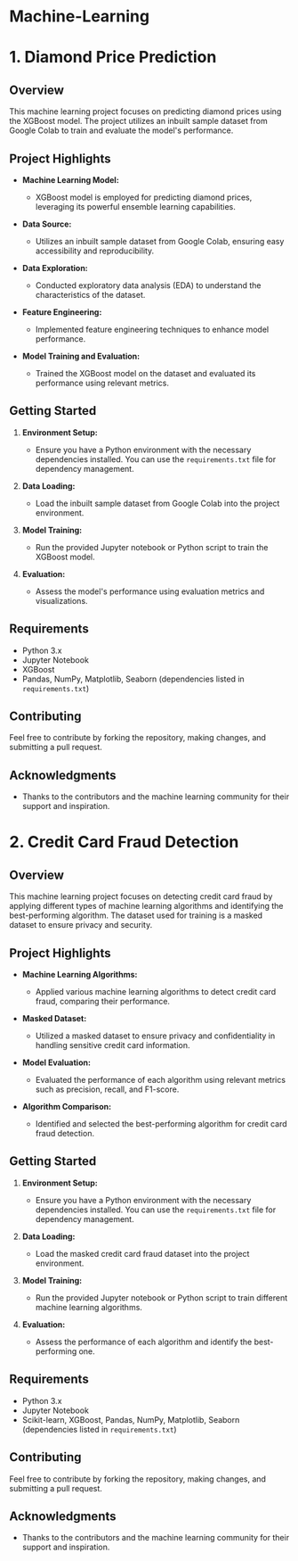 # Machine-Learning

# 1. Diamond Price Prediction

## Overview

This machine learning project focuses on predicting diamond prices using the XGBoost model. The project utilizes an inbuilt sample dataset from Google Colab to train and evaluate the model's performance.

## Project Highlights

- **Machine Learning Model:**
  - XGBoost model is employed for predicting diamond prices, leveraging its powerful ensemble learning capabilities.

- **Data Source:**
  - Utilizes an inbuilt sample dataset from Google Colab, ensuring easy accessibility and reproducibility.

- **Data Exploration:**
  - Conducted exploratory data analysis (EDA) to understand the characteristics of the dataset.

- **Feature Engineering:**
  - Implemented feature engineering techniques to enhance model performance.

- **Model Training and Evaluation:**
  - Trained the XGBoost model on the dataset and evaluated its performance using relevant metrics.

## Getting Started

1. **Environment Setup:**
    - Ensure you have a Python environment with the necessary dependencies installed. You can use the `requirements.txt` file for dependency management.

2. **Data Loading:**
    - Load the inbuilt sample dataset from Google Colab into the project environment.

3. **Model Training:**
    - Run the provided Jupyter notebook or Python script to train the XGBoost model.

4. **Evaluation:**
    - Assess the model's performance using evaluation metrics and visualizations.

## Requirements

- Python 3.x
- Jupyter Notebook
- XGBoost
- Pandas, NumPy, Matplotlib, Seaborn (dependencies listed in `requirements.txt`)

## Contributing

Feel free to contribute by forking the repository, making changes, and submitting a pull request.

## Acknowledgments

- Thanks to the contributors and the machine learning community for their support and inspiration.

  

# 2. Credit Card Fraud Detection

## Overview

This machine learning project focuses on detecting credit card fraud by applying different types of machine learning algorithms and identifying the best-performing algorithm. The dataset used for training is a masked dataset to ensure privacy and security.

## Project Highlights

- **Machine Learning Algorithms:**
  - Applied various machine learning algorithms to detect credit card fraud, comparing their performance.

- **Masked Dataset:**
  - Utilized a masked dataset to ensure privacy and confidentiality in handling sensitive credit card information.

- **Model Evaluation:**
  - Evaluated the performance of each algorithm using relevant metrics such as precision, recall, and F1-score.

- **Algorithm Comparison:**
  - Identified and selected the best-performing algorithm for credit card fraud detection.

## Getting Started

1. **Environment Setup:**
    - Ensure you have a Python environment with the necessary dependencies installed. You can use the `requirements.txt` file for dependency management.

2. **Data Loading:**
    - Load the masked credit card fraud dataset into the project environment.

3. **Model Training:**
    - Run the provided Jupyter notebook or Python script to train different machine learning algorithms.

4. **Evaluation:**
    - Assess the performance of each algorithm and identify the best-performing one.

## Requirements

- Python 3.x
- Jupyter Notebook
- Scikit-learn, XGBoost, Pandas, NumPy, Matplotlib, Seaborn (dependencies listed in `requirements.txt`)

## Contributing

Feel free to contribute by forking the repository, making changes, and submitting a pull request.

## Acknowledgments

- Thanks to the contributors and the machine learning community for their support and inspiration.


